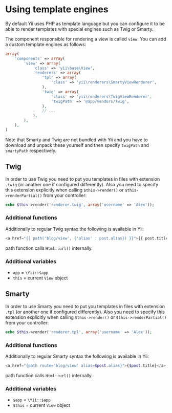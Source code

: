 Using template engines
======================

By default Yii uses PHP as template language but you can configure it to be able
to render templates with special engines such as Twig or Smarty.

The component responsible for rendering a view is called `view`. You can add
a custom template engines as follows:

```php
array(
	'components' => array(
		'view' => array(
			'class' => 'yii\base\View',
			'renderers' => array(
				'tpl' => array(
					'class' => 'yii\renderers\SmartyViewRenderer',
				),
				'twig' => array(
					'class' => 'yii\renderers\TwigViewRenderer',
					'twigPath' => '@app/vendors/Twig',
				),
				// ...
			),
		),
	),
)
```

Note that Smarty and Twig are not bundled with Yii and you have to download and
unpack these yourself and then specify `twigPath` and `smartyPath` respectively.

Twig
----

In order to use Twig you need to put you templates in files with extension `.twig`
(or another one if configured differently).
Also you need to specify this extension explicitly when calling `$this->render()`
or `$this->renderPartial()` from your controller:

```php
echo $this->render('renderer.twig', array('username' => 'Alex'));
```

### Additional functions

Additionally to regular Twig syntax the following is available in Yii:

```php
<a href="{{ path('blog/view', {'alias' : post.alias}) }}">{{ post.title }}</a>
```

path function calls `Html::url()` internally.

### Additional variables

- `app` = `\Yii::$app`
- `this` = current `View` object

Smarty
------

In order to use Smarty you need to put you templates in files with extension `.tpl`
(or another one if configured differently).
Also you need to specify this extension explicitly when calling `$this->render()`
or `$this->renderPartial()` from your controller:

```php
echo $this->render('renderer.tpl', array('username' => 'Alex'));
```

### Additional functions

Additionally to regular Smarty syntax the following is available in Yii:

```php
<a href="{path route='blog/view' alias=$post.alias}">{$post.title}</a>
```

path function calls `Html::url()` internally.

### Additional variables

- `$app` = `\Yii::$app`
- `$this` = current `View` object


